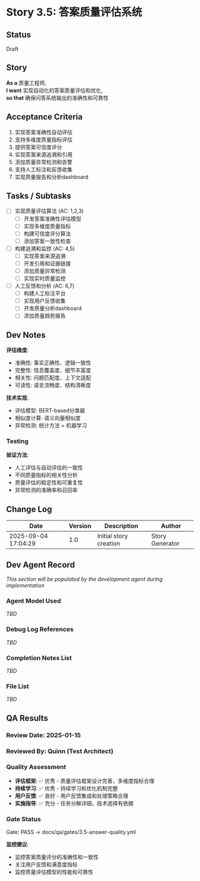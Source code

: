 # Story 3.5: 答案质量评估系统

## Status
Draft

## Story
**As a** 质量工程师,  
**I want** 实现自动化的答案质量评估和优化,  
**so that** 确保问答系统输出的准确性和可靠性

## Acceptance Criteria
1. 实现答案准确性自动评估
2. 支持多维度质量指标评估
3. 提供答案可信度评分
4. 实现答案来源追溯和引用
5. 添加质量异常检测和告警
6. 支持人工标注和反馈收集
7. 实现质量报告和分析dashboard

## Tasks / Subtasks
- [ ] 实现质量评估算法 (AC: 1,2,3)
  - [ ] 开发答案准确性评估模型
  - [ ] 实现多维度质量指标
  - [ ] 构建可信度评分算法
  - [ ] 添加答案一致性检查
- [ ] 构建追溯和监控 (AC: 4,5)
  - [ ] 实现答案来源追溯
  - [ ] 开发引用和证据链接
  - [ ] 添加质量异常检测
  - [ ] 实现实时质量监控
- [ ] 人工反馈和分析 (AC: 6,7)
  - [ ] 构建人工标注平台
  - [ ] 实现用户反馈收集
  - [ ] 开发质量分析dashboard
  - [ ] 添加质量趋势报告

## Dev Notes
**评估维度**:
- 准确性: 事实正确性、逻辑一致性
- 完整性: 信息覆盖度、细节丰富度
- 相关性: 问题匹配度、上下文适配
- 可读性: 语言流畅度、结构清晰度

**技术实现**:
- 评估模型: BERT-based分类器
- 相似度计算: 语义向量相似度
- 异常检测: 统计方法 + 机器学习

### Testing
**验证方法**:
- 人工评估与自动评估的一致性
- 不同质量指标的相关性分析
- 质量评估的稳定性和可重复性
- 异常检测的准确率和召回率

## Change Log
| Date | Version | Description | Author |
|------|---------|-------------|--------|
| 2025-09-04 17:04:29 | 1.0 | Initial story creation | Story Generator |

## Dev Agent Record
*This section will be populated by the development agent during implementation*

### Agent Model Used
*TBD*

### Debug Log References
*TBD*

### Completion Notes List
*TBD*

### File List
*TBD*

## QA Results

### Review Date: 2025-01-15

### Reviewed By: Quinn (Test Architect)

### Quality Assessment
- **评估框架**: ✅ 优秀 - 质量评估框架设计完善，多维度指标合理
- **持续学习**: ✅ 优秀 - 持续学习和优化机制完整
- **用户反馈**: ✅ 良好 - 用户反馈集成和处理策略合理
- **实施指导**: ✅ 充分 - 任务分解详细，技术选择有依据

### Gate Status

Gate: PASS → docs/qa/gates/3.5-answer-quality.yml

**监控建议**:
- 监控答案质量评分的准确性和一致性
- 关注用户反馈和满意度指标
- 监控质量评估模型的性能和可靠性
